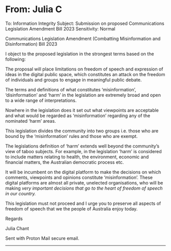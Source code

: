 # From: Julia C

 To: Information Integrity Subject: Submission on proposed Communications Legislation Amendment Bill 2023 Sensitivity: Normal

 Communications Legislation Amendment (Combatting Misinformation and Disinformation) Bill 2023

I object to the proposed legislation in the strongest terms based on the following:

The proposal will place limitations on freedom of speech and expression of ideas in the digital public space, which
constitutes an attack on the freedom of individuals and groups to engage in meaningful public debate.

The terms and definitions of what constitutes ‘misinformation’, ‘disinformation’ and ‘harm’ in the legislation
are extremely broad and open to a wide range of interpretations.

Nowhere in the legislation does it set out what viewpoints are acceptable and what would be regarded as
‘misinformation’ regarding any of the nominated ‘harm’ areas.

This legislation divides the community into two groups i.e. those who are bound by the ‘misinformation’ rules and
those who are exempt.

The legislations definition of ‘harm’ extends well beyond the community’s view of taboo subjects. For example, in the
legislation ‘harm’ is considered to include matters relating to health, the environment, economic and financial
matters, the Australian democratic process etc.

It will be incumbent on the digital platform to make the decisions on which comments, viewpoints and opinions
constitute ‘misinformation’. These digital platforms are almost all private, unelected organisations, who will be making
_very important decisions that go to the heart of freedom of speech in our country._

This legislation must not proceed and I urge you to preserve all aspects of freedom of speech that we the people of Australia
enjoy today.

Regards

Julia Chant

Sent with Proton Mail secure email.


-----


